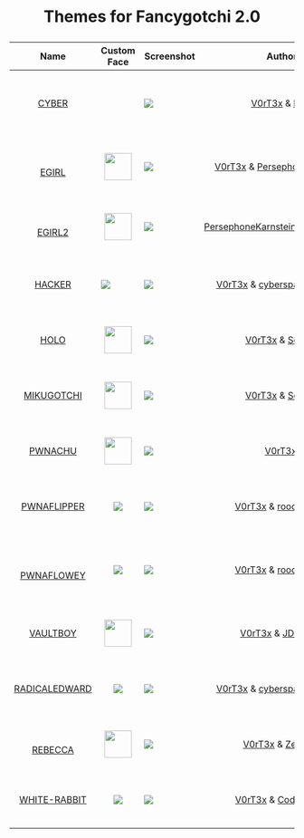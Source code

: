 # <p align="center">Themes for Fancygotchi 2.0</p>

| Name                                              | Custom Face                                                                                                                                              | Screenshot                                                                                                                        | Author                                                                                                                                 | Description | Compatibility                                             |
| ------------------------------------------------- | -------------------------------------------------------------------------------------------------------------------------------------------------------- | --------------------------------------------------------------------------------------------------------------------------------- | -------------------------------------------------------------------------------------------------------------------------------------- | ----------- | --------------------------------------------------------- |
| <p align="center"><a href="https://github.com/V0r-T3x/Fancygotchi_themes/tree/main/fancygotchi_2.0/themes/cyber">CYBER</a></p>         |                                                                                                                                                          | <img src="https://github.com/V0r-T3x/Fancygotchi_themes/blob/main/fancygotchi_2.0/themes/cyber/screenshot.png"></img>         | <p align="center">[V0rT3x](https://github.com/V0r-T3x) & [Doki](https://github.com/do-ki) </p>                                     | The Pwnagotchi is entering into the cyber realm!            | <p align="center">Display Hat Mini </br>320x240 </p>  |
| <p align="center"></br><a href="https://github.com/V0r-T3x/Fancygotchi_themes/tree/main/fancygotchi_2.0/themes/egirl">EGIRL</a></p>         | <p align="center"><img src="https://github.com/V0r-T3x/Fancygotchi_themes/blob/main/fancygotchi_2.0/themes/egirl/img/face/happy.png?raw=true" height="48"></img></p>                            | <img src="https://github.com/V0r-T3x/Fancygotchi_themes/blob/main/fancygotchi_2.0/themes/egirl/screenshot.png"></img>         | <p align="center">[V0rT3x](https://github.com/V0r-T3x) & [PersephoneKarnstein](https://github.com/PersephoneKarnstein) </p>        | An amazing art by PersephoneKarnstein, was a visionary for Pwnagotchi's custom faces, check this out!            | <p align="center">Wavashre 2,3,4</br> 250x122 </p>    |
| <p align="center"></br><a href="https://github.com/V0r-T3x/Fancygotchi_themes/tree/main/fancygotchi_2.0/themes/egirl2">EGIRL2</a></p>        | <p align="center"><img src="https://github.com/V0r-T3x/Fancygotchi_themes/blob/main/fancygotchi_2.0/themes/egirl2/img/face/happy.png?raw=true" height="48"></img></p>                           | <img src="https://github.com/V0r-T3x/Fancygotchi_themes/blob/main/fancygotchi_2.0/themes/egirl2/screenshot.png"></img>        | <p align="center">[PersephoneKarnstein](https://github.com/PersephoneKarnstein) & [LawrySauce](https://github.com/LawrySauce) </p> | A theme adaptation made Lawry Sauce, the first Fancygotchi community theme contributor            | <p align="center">Wavashre 2,3,4 </br>250x122 </p>    |
| <p align="center"><a href="https://github.com/V0r-T3x/Fancygotchi_themes/tree/main/fancygotchi_2.0/themes/Hacker">HACKER</a></p>        | <img src="https://raw.githubusercontent.com/V0r-T3x/Fancygotchi_themes/refs/heads/main/fancygotchi_2.0/themes/Hacker/img/face/MOTIVATED.png"></img> | <img src="https://github.com/V0r-T3x/Fancygotchi_themes/blob/main/fancygotchi_2.0/themes/Hacker/screenshot.png"></img>        | <p align="center">[V0rT3x](https://github.com/V0r-T3x) & [cyberspacemanmike](https://cyberspacemanmike.com/) </p>                  | A 'Hackers' movie inpirated custom theme            | <p align="center">Wavashre 2,3,4 </br>250x122 </p>    |
| <p align="center"><a href="https://github.com/V0r-T3x/Fancygotchi_themes/tree/main/fancygotchi_2.0/themes/Holo">HOLO</a></p>          | <p align="center"><img src="https://github.com/V0r-T3x/Fancygotchi_themes/blob/main/fancygotchi_2.0/themes/Holo/img/face/HAPPY.png?raw=true" height="48"></img></p>                                                                                                                                                           | <img src="https://github.com/V0r-T3x/Fancygotchi_themes/blob/main/fancygotchi_2.0/themes/Holo/screenshot.png"></img>          | <p align="center">[V0rT3x](https://github.com/V0r-T3x) & [SeverX](https://github.com/exosever) </p>                                | A custom theme featuring Holo (ホロ, Horo) from Spice and Wolf            | <p align="center">Wavashre 2,3,4 </br>250x122 </p>    |
| <p align="center"><a href="https://github.com/V0r-T3x/Fancygotchi_themes/tree/main/fancygotchi_2.0/themes/MikuGotchi">MIKUGOTCHI</a></p>    | <p align="center"><img src="https://github.com/V0r-T3x/Fancygotchi_themes/blob/main/fancygotchi_2.0/themes/MikuGotchi/img/face/HAPPY.png?raw=true" height="48"></img></p>                                                                                                                                                           | <img src="https://github.com/V0r-T3x/Fancygotchi_themes/blob/main/fancygotchi_2.0/themes/MikuGotchi/screenshot.png"></img>    | <p align="center">[V0rT3x](https://github.com/V0r-T3x) & [SeverX](https://github.com/exosever) </p>                                | A custom theme featuring Hatsune Miku ♥            | <p align="center">Wavashre 2,3,4 </br>250x122 </p>    |
| <p align="center"><a href="https://github.com/V0r-T3x/Fancygotchi_themes/tree/main/fancygotchi_2.0/themes/pwnachu">PWNACHU</a></p>       | <p align="center"><img src="https://github.com/V0r-T3x/Fancygotchi_themes/blob/main/fancygotchi_2.0/themes/pwnachu/img/face/happy.png?raw=true" height="48"></img></p>                                                                                                                                                           | <img src="https://github.com/V0r-T3x/Fancygotchi_themes/blob/main/fancygotchi_2.0/themes/pwnachu/screenshot.png"></img>       | <p align="center">[V0rT3x](https://github.com/V0r-T3x) </p>                                                                      | Catch them all with pwnachu's help!            | <p align="center">Wavashre 2,3,4 </br>250x122 </p>    |
| <p align="center"><a href="https://github.com/V0r-T3x/Fancygotchi_themes/tree/main/fancygotchi_2.0/themes/pwnaflipper">PWNAFLIPPER</a></p>   | <p align="center"><img src="https://github.com/V0r-T3x/Fancygotchi_themes/blob/main/fancygotchi_2.0/themes/pwnaflipper/img/face/HAPPY.png?raw=true"></img></p>                                                                                                                                                           | <img src="https://github.com/V0r-T3x/Fancygotchi_themes/blob/main/fancygotchi_2.0/themes/pwnaflipper/screenshot.png"></img>   | <p align="center">[V0rT3x](https://github.com/V0r-T3x) & [roodriiigooo](https://github.com/roodriiigooo) </p>                      | A custom theme featuring Fliper Zero's character. Enjoy this crossover!            | <p align="center">Wavashre 2,3,4 </br>250x122 </p>    |
| <p align="center"></br><a href="https://github.com/V0r-T3x/Fancygotchi_themes/tree/main/fancygotchi_2.0/themes/pwnaflowey">PWNAFLOWEY</a></p>    | <p align="center"><img src="https://github.com/V0r-T3x/Fancygotchi_themes/blob/main/fancygotchi_2.0/themes/pwnaflowey/img/face/HAPPY.png?raw=true"></img></p>                                                                                                                                                           | <img src="https://github.com/V0r-T3x/Fancygotchi_themes/blob/main/fancygotchi_2.0/themes/pwnaflowey/screenshot.png"></img>    | <p align="center">[V0rT3x](https://github.com/V0r-T3x) & [roodriiigooo](https://github.com/roodriiigooo) </p>                      | 	Flowey is a fictional character and the main antagonist of Undertale, a role-playing video game created by Toby Fox            | <p align="center">Wavashre 2,3,4 </br>250x122 </p>    |
| <p align="center"><a href="https://github.com/V0r-T3x/Fancygotchi_themes/tree/main/fancygotchi_2.0/themes/vaultboy">VAULTBOY</a></p>        | <p align="center"><img src="https://github.com/V0r-T3x/Fancygotchi_themes/blob/main/fancygotchi_2.0/themes/vaultboy/img/face/happy.png?raw=true" height="48"></img></p>                                                                                                                                                           | <img src="https://github.com/V0r-T3x/Fancygotchi_themes/blob/main/fancygotchi_2.0/themes/vaultboy/screenshot.png"></img>        | <p align="center">[V0rT3x](https://github.com/V0r-T3x) & [JD-2006](https://github.com/JD-2006) </p>                                | A Fallout Vault Boy inpirated custom face            | <p align="center">Display Hat Mini </br>320x240 </p>  |
| <p align="center"><a href="https://github.com/V0r-T3x/Fancygotchi_themes/tree/main/fancygotchi_2.0/themes/RadicalEdward">RADICALEDWARD</a></p> | <p align="center"><img src="https://github.com/V0r-T3x/Fancygotchi_themes/blob/main/fancygotchi_2.0/themes/RadicalEdward/img/face/HAPPY.png?raw=true"></img></p>                                                                                                                                                           | <img src="https://github.com/V0r-T3x/Fancygotchi_themes/blob/main/fancygotchi_2.0/themes/RadicalEdward/screenshot.png"></img> | <p align="center">[V0rT3x](https://github.com/V0r-T3x) & [cyberspacemanmike](https://cyberspacemanmike.com/) </p>                  | A custom theme featuring Radical Edward from Cowboy Bebop            | <p align="center">Wavashre 2,3,4 </br>250x122 </p>    |
| <p align="center"></br><a href="https://github.com/V0r-T3x/Fancygotchi_themes/tree/main/fancygotchi_2.0/themes/rebecca">REBECCA</a></p>       | <p align="center"><img src="https://github.com/V0r-T3x/Fancygotchi_themes/blob/main/fancygotchi_2.0/themes/rebecca/img/face/HAPPY.png?raw=true" height="48"></img></p>                                                                                                                                                           | <img src="https://github.com/V0r-T3x/Fancygotchi_themes/blob/main/fancygotchi_2.0/themes/rebecca/screenshot.png"></img>       | <p align="center">[V0rT3x](https://github.com/V0r-T3x) & [Zerodya](https://github.com/Zerodya) </p>                                | A custom theme featuring Rebecca from Cyberpunk Edgerunners            | <p align="center">Wavashre 2,3,4 250x122 </p>    |
| <p align="center"><a href="https://github.com/V0r-T3x/Fancygotchi_themes/tree/main/fancygotchi_2.0/themes/white-rabbit">WHITE-RABBIT</a></p>  | <p align="center"><img src="https://github.com/V0r-T3x/Fancygotchi_themes/blob/main/fancygotchi_2.0/themes/white-rabbit/img/face/HAPPY.png?raw=true"></img></p>                                                                                                                                                           | <img src="https://github.com/V0r-T3x/Fancygotchi_themes/blob/main/fancygotchi_2.0/themes/white-rabbit/screenshot.png"></img>  | <p align="center">[V0rT3x](https://github.com/V0r-T3x) & [CodyTolene](https://github.com/CodyTolene) </p>                          | Follow the White Rabbit...            | <p align="center">Wavashre 2,3,4 </br>250x122 </p>    |
